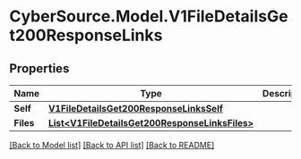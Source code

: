 # CyberSource.Model.V1FileDetailsGet200ResponseLinks
## Properties

Name | Type | Description | Notes
------------ | ------------- | ------------- | -------------
**Self** | [**V1FileDetailsGet200ResponseLinksSelf**](V1FileDetailsGet200ResponseLinksSelf.md) |  | [optional] 
**Files** | [**List&lt;V1FileDetailsGet200ResponseLinksFiles&gt;**](V1FileDetailsGet200ResponseLinksFiles.md) |  | [optional] 

[[Back to Model list]](../README.md#documentation-for-models) [[Back to API list]](../README.md#documentation-for-api-endpoints) [[Back to README]](../README.md)

